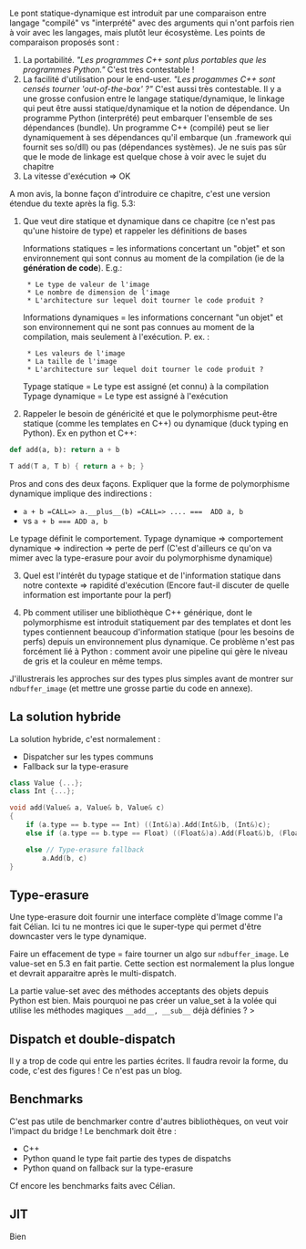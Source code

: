<!-- LTeX: language=fr -->

Le pont statique-dynamique est introduit par une comparaison entre langage "compilé" vs "interprété"
avec des arguments qui n'ont parfois rien à voir avec les langages, mais plutôt leur écosystème.
Les points de comparaison proposés sont :
1. La portabilité. *"Les programmes C++ sont plus portables que les programmes Python."* C'est très contestable !
2. La facilité d'utilisation pour le end-user. *"Les progammes C++ sont censés tourner 'out-of-the-box' ?"* C'est aussi très contestable. Il y a une grosse confusion entre le langage statique/dynamique, le linkage qui peut être aussi statique/dynamique et la notion de dépendance. Un programme Python (interprété) peut embarquer l'ensemble de ses dépendances (bundle). Un programme C++ (compilé) peut se lier dynamiquement à ses dépendances qu'il embarque (un .framework qui fournit ses so/dll) ou pas (dépendances systèmes). Je ne suis pas sûr que le mode de linkage est quelque chose à voir avec le sujet du chapitre
3. La vitesse d'exécution => OK


A mon avis, la bonne façon d'introduire ce chapitre, c'est une version étendue du texte après la fig. 5.3:

1. Que veut dire statique et dynamique dans ce chapitre (ce n'est pas qu'une histoire de type) et rappeler les définitions de bases

    Informations statiques = les informations concertant un "objet" et son environnement qui sont connus au moment de la compilation (ie de la **génération de code**). E.g.: 

        * Le type de valeur de l'image
        * Le nombre de dimension de l'image
        * L'architecture sur lequel doit tourner le code produit ?

    Informations dynamiques = les informations concernant "un objet" et son environnement qui ne sont pas connues au moment de la compilation, mais seulement à l'exécution. P. ex. :

        * Les valeurs de l'image
        * La taille de l'image
        * L'architecture sur lequel doit tourner le code produit ?

    Typage statique = Le type est assigné (et connu) à la compilation
    Typage dynamique = Le type est assigné à l'exécution

2. Rappeler le besoin de généricité et que le polymorphisme peut-être statique (comme les templates en C++) ou dynamique (duck typing en Python). Ex en python et C++:

```py
def add(a, b): return a + b
```
```c++
T add(T a, T b) { return a + b; }
```

Pros and cons des deux façons. Expliquer que la forme de polymorphisme dynamique implique des indirections :

* ``a + b =CALL=> a.__plus__(b) =CALL=> .... ===  ADD a, b``
* vs ``a + b === ADD a, b``

Le typage définit le comportement. Typage dynamique => comportement dynamique => indirection => perte de perf
(C'est d'ailleurs ce qu'on va mimer avec la type-erasure pour avoir du polymorphisme dynamique)

3. Quel est l'intérêt du typage statique et de l'information statique dans notre contexte => rapidité d'exécution
   (Encore faut-il discuter de quelle information est importante pour la perf)

4. Pb comment utiliser une bibliothèque C++ générique, dont le polymorphisme est introduit statiquement par des templates
   et dont les types contiennent beaucoup d'information statique (pour les besoins de perfs) depuis un environnement plus dynamique.
   Ce problème n'est pas forcément lié à Python : comment avoir une pipeline qui gère le niveau de gris et la couleur en même temps.

J'illustrerais les approches sur des types plus simples avant de montrer sur ``ndbuffer_image`` (et mettre une grosse partie du code en annexe).


## La solution hybride

La solution hybride, c'est normalement :

* Dispatcher sur les types communs
* Fallback sur la type-erasure

```c++
class Value {...};
class Int {...};

void add(Value& a, Value& b, Value& c)
{
    if (a.type == b.type == Int) ((Int&)a).Add(Int&)b, (Int&)c);
    else if (a.type == b.type == Float) ((Float&)a).Add(Float&)b, (Float&)c);

    else // Type-erasure fallback
        a.Add(b, c)
}
```

## Type-erasure

Une type-erasure doit fournir une interface complète d'Image comme l'a fait Célian. Ici tu ne montres ici que le super-type qui permet d'être downcaster vers le type dynamique.

Faire un effacement de type = faire tourner un algo sur ``ndbuffer_image``. Le value-set en 5.3 en fait partie.
Cette section est normalement la plus longue et devrait apparaitre après le multi-dispatch.

La partie value-set avec des méthodes acceptants des objets depuis Python est
bien. Mais pourquoi ne pas créer un value_set à la volée qui utilise les
méthodes magiques ``__add__, __sub__`` déjà définies ? >


## Dispatch et double-dispatch

Il y a trop de code qui entre les parties écrites. Il faudra revoir la forme, du code, c'est des figures ! Ce n'est pas un blog.

## Benchmarks
C'est pas utile de benchmarker contre d'autres bibliothèques, on veut voir l'impact du bridge !
Le benchmark doit être :
* C++
* Python quand le type fait partie des types de dispatchs
* Python quand on fallback sur la type-erasure

Cf encore les benchmarks faits avec Célian.

## JIT
Bien




